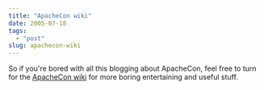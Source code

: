 ```yaml
---
title: "ApacheCon wiki"
date: 2005-07-18
tags: 
  - "post"
slug: apachecon-wiki
---
```


So if you're bored with all this blogging about ApacheCon, feel free to turn for the [ApacheCon wiki](http://wiki.apache.org/apachecon/) for more boring entertaining and useful stuff.
